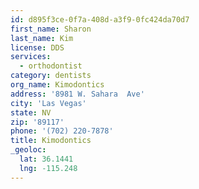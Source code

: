 ```yaml
---
id: d895f3ce-0f7a-408d-a3f9-0fc424da70d7
first_name: Sharon
last_name: Kim
license: DDS
services:
  - orthodontist
category: dentists
org_name: Kimodontics
address: '8981 W. Sahara  Ave'
city: 'Las Vegas'
state: NV
zip: '89117'
phone: '(702) 220-7878'
title: Kimodontics
_geoloc:
  lat: 36.1441
  lng: -115.248
---
```

